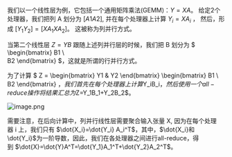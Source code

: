 



我们以一个线性层为例，它包括一个通用矩阵乘法(GEMM)：$Y=XA$。 给定2个处理器，我们把列 A 划分为 $[A1 A2]$, 并在每个处理器上计算 $Y_i=XA_i$ ， 然后，形成 $[Y_1 Y_2]=[XA_1 XA_2]$。 这被称为列并行方式。



当第二个线性层 $Z=YB$ 跟随上述列并行层的时候，我们把 B 划分为
$
  \begin{bmatrix}
   B1 \\\
   B2 
  \end{bmatrix}
$，这就是所谓的行并行方式。


为了计算 $
 Z = \begin{bmatrix}
   Y1 & Y2
  \end{bmatrix} 
  \begin{bmatrix}
   B1 \\\
   B2 
  \end{bmatrix}
$，我们首先在每个处理器上计算$Y_iB_i$，然后使用一个all-reduce操作将结果汇总为 $Z=Y_1B_1+Y_2B_2$。


![image.png](https://p1-juejin.byteimg.com/tos-cn-i-k3u1fbpfcp/15955f8b9f7c4c139f6f82c98eeb357d~tplv-k3u1fbpfcp-watermark.image?)

需要注意，在后向计算中，列并行线性层需要聚合输入张量 X, 因为在每个处理器 i 上，我们只有 $\dot{X_i}=\dot{Y_i} A_i^T$，其中，$\dot{X_i}和\dot{Y_i}$为一阶导数，因此，我们在各处理器之间进行all-reduce，得到 $\dot{X}=\dot{Y}A^T=\dot{Y_1}A_1^T+\dot{Y_2}A_2^T$。


